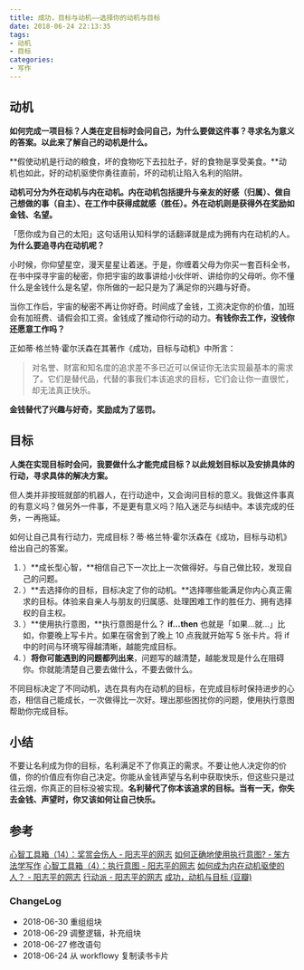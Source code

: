 ```yaml
---
title: 成功，目标与动机——选择你的动机与目标 
date: 2018-06-24 22:13:35
tags:
- 动机
- 目标
categories:
- 写作
---
```


## 动机

**如何完成一项目标？人类在定目标时会问自己，为什么要做这件事？寻求名为意义的答案。以此来了解自己的动机是什么。**
<!--more-->
**假使动机是行动的粮食，坏的食物吃下去拉肚子，好的食物是享受美食。**动机也如此，好的动机驱使你勇往直前，坏的动机让陷入名利的陷阱。

**动机可分为外在动机与内在动机。内在动机包括提升与亲友的好感（归属）、做自己想做的事（自主）、在工作中获得成就感（胜任）。外在动机则是获得外在奖励如金钱、名望。**

「愿你成为自己的太阳」这句话用认知科学的话翻译就是成为拥有内在动机的人。**为什么要追寻内在动机呢？**

小时候，你仰望星空，漫天星星让着迷。于是，你缠着父母为你买一套百科全书，在书中探寻宇宙的秘密，你把宇宙的故事讲给小伙伴听、讲给你的父母听。你不懂什么是金钱什么是名望，你所做的一起只是为了满足你的兴趣与好奇。

当你工作后，宇宙的秘密不再让你好奇。时间成了金钱，工资决定你的价值，加班会有加班费、请假会扣工资。金钱成了推动你行动的动力。**有钱你去工作，没钱你还愿意工作吗？**

正如蒂·格兰特·霍尔沃森在其著作《成功，目标与动机》中所言：

> 对名誉、财富和知名度的追求差不多已近可以保证你无法实现最基本的需求了。它们是替代品，代替的事我们本该追求的目标，它们会让你一直很忙，却无法真正快乐。

**金钱替代了兴趣与好奇，奖励成为了惩罚。**

## 目标

**人类在实现目标时会问，我要做什么才能完成目标？以此规划目标以及安排具体的行动，寻求具体的解决方案。**

但人类并非按班就部的机器人，在行动途中，又会询问目标的意义。我做这件事真的有意义吗？做另外一件事，不是更有意义吗？陷入迷茫与纠结中。本该完成的任务，一再拖延。

如何让自己具有行动力，完成目标？蒂·格兰特·霍尔沃森在《成功，目标与动机》给出自己的答案。

1. ）**成长型心智，**相信自己下一次比上一次做得好。与自己做比较，发现自己的问题。
2. ）**去选择你的目标，目标决定了你的动机。**选择哪些能满足你内心真正需求的目标。体验来自亲人与朋友的归属感、处理困难工作的胜任力、拥有选择权的自主权。
3. ）**使用执行意图，**执行意图是什么？ **if...then**  也就是「如果...就...」比如，你要晚上写卡片。如果在宿舍到了晚上 10 点我就开始写 5 张卡片。将 if 中的时间与环境写得越清晰，越能完成目标。
4. ）**将你可能遇到的问题都列出来**，问题写的越清楚，越能发现是什么在阻碍你。你就能清楚自己要去做什么，不要去做什么。

不同目标决定了不同动机，选在具有内在动机的目标，在完成目标时保持进步的心态，相信自己能成长，一次做得比一次好。理出那些困扰你的问题，使用执行意图帮助你完成目标。

## 小结

不要让名利成为你的目标，名利满足不了你真正的需求。不要让他人决定你的价值，你的价值应有你自己决定。你能从金钱声望与名利中获取快乐，但这些只是过往云烟，你真正的目标没被实现。**名利替代了你本该追求的目标。当有一天，你失去金钱、声望时，你又该如何让自己快乐。**

## 参考

[心智工具箱（14）：奖赏会伤人 - 阳志平的网志](https://www.yangzhiping.com/psy/punished-by-rewards.html)
[如何正确地使用执行意图? - 笨方法学写作](http://www.cnfeat.com/blog/2015/11/21/if-then/)
[心智工具箱（4）：执行意图 - 阳志平的网志](https://www.yangzhiping.com/psy/implementation-intentions.html)
[如何成为内在动机驱使的人？ - 阳志平的网志](https://www.yangzhiping.com/psy/YangQ&A-SelfDetermination.html)
[行动派 - 阳志平的网志](https://www.yangzhiping.com/psy/YangQ&A-Implementation-intention.html)
[成功，动机与目标 (豆瓣)](https://book.douban.com/subject/22994632/)

### ChangeLog

- 2018-06-30 重组组块
- 2018-06-29 调整逻辑，补充组块
- 2018-06-27 修改语句
- 2018-06-24 从 workflowy 复制读书卡片

